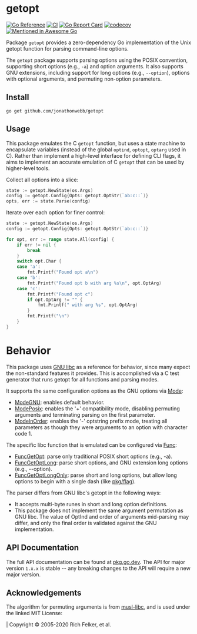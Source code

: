 # getopt
[![Go Reference](https://pkg.go.dev/badge/github.com/jonathonwebb/getopt.svg)](https://pkg.go.dev/github.com/jonathonwebb/getopt)
[![CI](https://github.com/jonathonwebb/getopt/actions/workflows/ci.yml/badge.svg)](https://github.com/jonathonwebb/getopt/actions/workflows/ci.yml)
[![Go Report Card](https://goreportcard.com/badge/github.com/jonathonwebb/getopt)](https://goreportcard.com/report/github.com/jonathonwebb/getopt)
[![codecov](https://codecov.io/github/jonathonwebb/getopt/graph/badge.svg?token=CF7WDJOFVY)](https://codecov.io/github/jonathonwebb/getopt)
[![Mentioned in Awesome Go](https://awesome.re/mentioned-badge.svg)](https://github.com/avelino/awesome-go)

Package `getopt` provides a zero-dependency Go implementation of the Unix getopt function for parsing command-line options.

The `getopt` package supports parsing options using the POSIX convention, supporting short options (e.g., `-a`) and option arguments. It also supports GNU extensions, including support for long options (e.g., `--option`), options with optional arguments, and permuting non-option parameters. 

## Install

```
go get github.com/jonathonwebb/getopt
```

## Usage

This package emulates the C `getopt` function, but uses a state machine to encapsulate variables (instead of the global `optind`, `optopt`, `optarg` used in C). Rather than implement a high-level interface for defining CLI flags, it aims to implement an accurate emulation of C `getopt` that can be used by higher-level tools.

Collect all options into a slice:

```go
state := getopt.NewState(os.Args)
config := getopt.Config{Opts: getopt.OptStr(`ab:c::`)}
opts, err := state.Parse(config)
```

Iterate over each option for finer control:

```go
state := getopt.NewState(os.Args)
config := getopt.Config{Opts: getopt.OptStr(`ab:c::`)}

for opt, err := range state.All(config) {
    if err != nil {
        break
    }
    switch opt.Char {
    case 'a':
        fmt.Printf("Found opt a\n")
    case 'b':
        fmt.Printf("Found opt b with arg %s\n", opt.OptArg)
    case 'c':
        fmt.Printf("Found opt c")
        if opt.OptArg != "" {
            fmt.Printf(" with arg %s", opt.OptArg)
        }
        fmt.Printf("\n")
    }
}
```
# Behavior

This package uses [GNU libc](https://www.gnu.org/software/libc/) as a reference for behavior, since many expect the
non-standard features it provides. This is accomplished via a C test generator that runs getopt for all functions and parsing modes.

It supports the same configuration options as the GNU options via [Mode](https://pkg.go.dev/github.com/jonathonwebb/getopt#Mode):
  - [ModeGNU](https://pkg.go.dev/github.com/jonathonwebb/getopt#ModeGNU): enables default behavior.
  - [ModePosix](https://pkg.go.dev/github.com/jonathonwebb/getopt#ModePosix): enables the '+' compatibility mode, disabling permuting arguments and terminating parsing on the first parameter.
  - [ModeInOrder](https://pkg.go.dev/github.com/jonathonwebb/getopt#ModeInOrder): enables the '-' optstring prefix mode, treating all parameters as though they were arguments to an option with character code 1.

The specific libc function that is emulated can be configured via [Func](https://pkg.go.dev/github.com/jonathonwebb/getopt#Func):
  - [FuncGetOpt](https://pkg.go.dev/github.com/jonathonwebb/getopt#FuncGetOpt): parse only traditional POSIX short options (e.g., -a).
  - [FuncGetOptLong](https://pkg.go.dev/github.com/jonathonwebb/getopt#FuncGetOptLong): parse short options, and GNU extension long options (e.g.,
    --option).
  - [FuncGetOptLongOnly](https://pkg.go.dev/github.com/jonathonwebb/getopt#FuncGetOptLongOnly): parse short and long options, but allow long options to begin with a single dash (like [pkg/flag](https://pkg.go.dev/flag)).

The parser differs from GNU libc's getopt in the following ways:
  - It accepts multi-byte runes in short and long option definitions.
  - This package does not implement the same argument permutation as GNU libc.
    The value of OptInd and order of arguments mid-parsing may differ, and only
    the final order is validated against the GNU implementation.

## API Documentation

The full API documentation can be found at [pkg.go.dev](https://pkg.go.dev/github.com/jonathonwebb/getopt). The API for major version `1.x.x` is stable -- any breaking changes to the API will require a new major version.

## Acknowledgements

The algorithm for permuting arguments is from [musl-libc](https://git.musl-libc.org/cgit/musl/tree/COPYRIGHT), and is used under the linked MIT License:

 | Copyright © 2005-2020 Rich Felker, et al.
